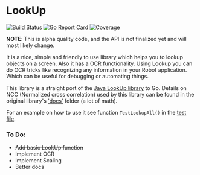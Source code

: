# LookUp
[![Build Status](https://github.com/deluan/go-lookup/workflows/CI/badge.svg)](https://github.com/deluan/go-lookup/actions)
[![Go Report Card](https://goreportcard.com/badge/github.com/deluan/go-lookup)](https://goreportcard.com/report/github.com/deluan/go-lookup)
[![Coverage](http://gocover.io/_badge/github.com/deluan/go-lookup)](http://gocover.io/github.com/deluan/go-lookup) 

**NOTE**: This is alpha quality code, and the API is not finalized yet and will most likely change.

It is a nice, simple and friendly to use library which helps you to lookup objects on a screen. Also 
it has a OCR functionality. Using Lookup you can do OCR tricks like recognizing any information 
in your Robot application. Which can be useful for debugging or automating things.

This library is a straight port of the [Java LookUp library](https://github.com/iamshajeer/lookup) to Go.
Details on NCC (Normalized cross correlation) used by this library can be found in the original 
library's ['docs'](https://github.com/corintio/lookup/tree/master/docs) folder (a lot of math).

For an example on how to use it see function `TestLookupAll()` in the [test file](ncc_test.go).

### To Do:
- ~~Add basic LookUp function~~
- Implement OCR
- Implement Scaling
- Better docs
